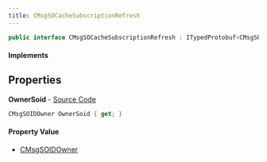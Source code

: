 ```yaml
---
title: CMsgSOCacheSubscriptionRefresh
---
```


```csharp
public interface CMsgSOCacheSubscriptionRefresh : ITypedProtobuf<CMsgSOCacheSubscriptionRefresh>, INativeHandle
```

#### Implements

## Properties

**OwnerSoid** - [Source Code](https://github.com/swiftly-solution/swiftlys2/blob/master/managed/src/SwiftlyS2.Generated/Protobufs/Interfaces/CMsgSOCacheSubscriptionRefresh.cs#L13)

```csharp
CMsgSOIDOwner OwnerSoid { get; }
```

#### Property Value

- [CMsgSOIDOwner](/docs/api/shared/protobufdefinitions/cmsgsoidowner)

